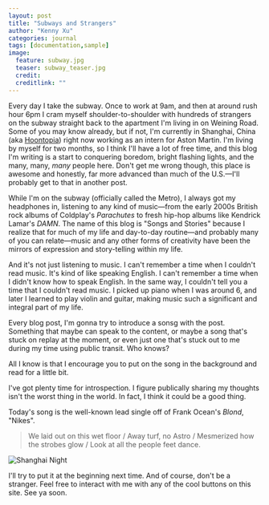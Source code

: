```yaml
---
layout: post
title: "Subways and Strangers"
author: "Kenny Xu"
categories: journal
tags: [documentation,sample]
image:
  feature: subway.jpg
  teaser: subway_teaser.jpg
  credit: 
  creditlink: ""
---
```


Every day I take the subway. Once to work at 9am, and then at around rush hour 6pm I cram myself shoulder-to-shoulder with hundreds of strangers on the subway straight back to the apartment I'm living in on Weining Road. Some of you may know already, but if not, I'm currently in Shanghai, China (aka [Hoontopia](http://www.barstoolsports.com/barstoolu/if-you-dont-smoke-cigarettes-in-china-you-might-as-well-be-wearing-a-sign-that-says-im-a-virgin/)) right now working as an intern for Aston Martin. I'm living by myself for two months, so I think I'll have a lot of free time, and this blog I'm writing is a start to conquering boredom, bright flashing lights, and the many, many, _many_ people here. Don't get me wrong though, this place is awesome and honestly, far more advanced than much of the U.S.—I'll probably get to that in another post.

While I'm on the subway (officially called the Metro), I always got my headphones in, listening to any kind of music—from the early 2000s British rock albums of Coldplay's _Parachutes_ to fresh hip-hop albums like Kendrick Lamar's _DAMN_. The name of this blog is "Songs and Stories" because I realize that for much of my life and day-to-day routine—and probably many of you can relate—music and any other forms of creativity have been the mirrors of expression and story-telling within my life. 

And it's not just listening to music. I can't remember a time when I couldn't read music. It's kind of like speaking English. I can't remember a time when I didn't know how to speak English. In the same way, I couldn't tell you a time that I couldn't read music. I picked up piano when I was around 6, and later I learned to play violin and guitar, making music such a significant and integral part of my life. 

Every blog post, I'm gonna try to introduce a sonsg with the post. Something that maybe can speak to the content, or maybe a song that's stuck on replay at the moment, or even just one that's stuck out to me during my time using public transit. Who knows? 

All I know is that I encourage you to put on the song in the background and read for a little bit.

I've got plenty time for introspection. I figure publically sharing my thoughts isn't the worst thing in the world. In fact, I think it could be a good thing.

Today's song is the well-known lead single off of Frank Ocean's _Blond_, "Nikes".

>We laid out on this wet floor / Away turf, no Astro / Mesmerized how the strobes glow / Look at all the people feet dance.

![Shanghai Night](kennythexu-gh-pages\images\shanghainight.jpg)

I'll try to put it at the beginning next time. And of course, don't be a stranger. Feel free to interact with me with any of the cool buttons on this site. See ya soon.